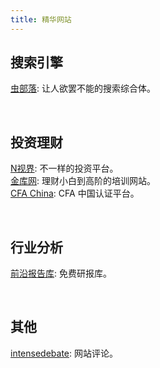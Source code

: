 ```yaml
---
title: 精华网站
---
```


## 搜索引擎
[虫部落](https://search.chongbuluo.com/): 让人欲罢不能的搜索综合体。

<br>

## 投资理财
[N视界](http://n-sight.com.cn): 不一样的投资平台。<br>
[金库网](https://www.jinku.com): 理财小白到高阶的培训网站。<br>
[CFA China](https://cfp.fpsbchina.cn): CFA 中国认证平台。

<br>

## 行业分析
[前沿报告库](https://wk.askci.com/): 免费研报库。

<br>

## 其他
[intensedebate](https://www.intensedebate.com): 网站评论。